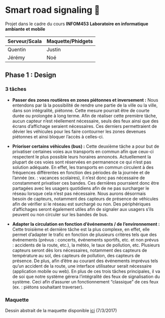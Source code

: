 # Smart road signaling :vertical_traffic_light:


Projet dans le cadre du cours **INFOM453 Laboratoire en informatique ambiante et mobile**

Serveur/Scala | Maquette/Phidgets
------------- | -------------
Quentin       | Justin
Jérémy        | Noé


## Phase 1 : Design

### 3 tâches
- **Passer des zones routières en zones piétonnes et inversement :**
Nous entendons par là la possibilité de rendre une partie de la ville ou la ville, dans son intégralité, piétonne. Cette mesure pourrait être de courte durée ou prolongée à long terme. Afin de réaliser cette première tâche, aucun capteur n’est réellement nécessaire, seuls des feux ainsi que des écrans d’affichage seraient nécessaires. Ces derniers permettraient de dévier les véhicules pour les faire contourner les zones devenues piétonnes et ainsi bloquer l’accès à celles-ci.

- **Prioriser certains véhicules (bus) :**
Cette deuxième tâche a pour but de privatiser certaines voies aux transports en commun afin que ceux-ci respectent le plus possible leurs horaires annoncés. Actuellement la plupart de ces voies sont réservées en permanence ce qui n’est pas solution adéquate. En effet, les transports en commun circulent à des fréquences différentes en fonction des périodes de la journée et de l’année (ex. : vacances scolaires), il n’est donc pas nécessaire de constamment privatiser ces bandes. Ces dernières pourraient donc être partagées avec les usagers quotidiens afin de ne pas surcharger le réseau lorsque cela n’est pas nécessaire. Nous aurons désormais besoin de capteurs, notamment des capteurs de présence de véhicules afin de vérifier si le réseau est surchargé ou non. Des périphériques d’affichages seront également utiles afin de signaler aux usagers s’ils peuvent ou non circuler sur les bandes de bus.

- **Adapter la circulation en fonction d’événements / de l’environnement :**
Cette troisième et dernière tâche est la plus complexe, en effet, elle permet d’adapter le trafic en fonction de plusieurs critères tels que des événements (prévus : concerts, événements sportifs, etc. et non prévus : accidents de la route, etc.), la météo, le taux de pollution, etc. Plusieurs capteurs seront dès lors nécessaires, notamment des capteurs de température au sol, des capteurs de pollution, des capteurs de présence. De plus, afin d’être au courant des événements imprévus tels qu’un accident de la route, une interface utilisateur serait nécessaire (application mobile ou web). En plus de ces trois tâches principales, il va de soi que notre système gérera l’intégralité des feux de signalisation du système. Ceci afin d’assurer un fonctionnement “classique” de ces feux (ex. : piétons souhaitant traverser).

### Maquette
Dessin abstrait de la maquette disponible [ici](https://docs.google.com/drawings/d/1vkHto2qSTscVSHUA4KIwAOQl6Z28mmhF0PmFOPPPtXE/edit?usp=sharing) (7/3/2017)
